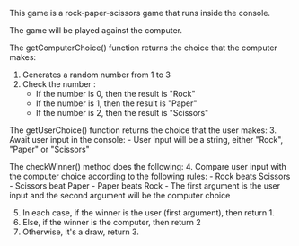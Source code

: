 This game is a rock-paper-scissors game that runs inside the console.

The game will be played against the computer.

The getComputerChoice() function returns the choice that the computer makes: 
1. Generates a random number from 1 to 3
2. Check the number : 
    - If the number is 0, then the result is "Rock"
    - If the number is 1, then the result is "Paper"
    - If the number is 2, then the result is "Scissors"

The getUserChoice() function returns the choice that the user makes: 
3. Await user input in the console:
    - User input will be a string, either "Rock", "Paper" or "Scissors"

The checkWinner() method does the following: 
4. Compare user input with the computer choice according to the following rules: 
    - Rock beats Scissors
    - Scissors beat Paper
    - Paper beats Rock
    - The first argument is the user input and the second argument will be the computer choice

5. In each case, if the winner is the user (first argument), then return 1.
6. Else, if the winner is the computer, then return 2
7. Otherwise, it's a draw, return 3.